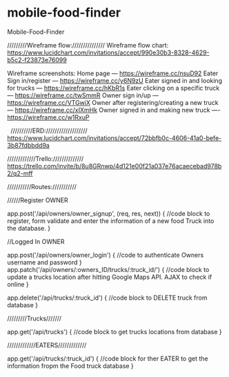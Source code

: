 # mobile-food-finder


Mobile-Food-Finder

/////////Wireframe flow:///////////////
Wireframe flow chart: https://www.lucidchart.com/invitations/accept/990e30b3-8328-4629-b5c2-f23873e76099



Wireframe screenshots:
Home page — https://wireframe.cc/nsuD92
Eater Sign in/register — https://wireframe.cc/y6N9zU
Eater signed in and looking for trucks — https://wireframe.cc/hKbR1s
Eater clicking on a specific truck — https://wireframe.cc/twSmmR
Owner sign in/up — https://wireframe.cc/VTGwiX
Owner after registering/creating a new truck  — https://wireframe.cc/xIXmHk
Owner signed in and making new truck —- https://wireframe.cc/w1RxuP

 
//////////ERD:///////////////////
https://www.lucidchart.com/invitations/accept/72bbfb0c-4606-41a0-befe-3b87fdbbdd9a



/////////////Trello://////////////
https://trello.com/invite/b/8u8GRnwp/4d121e00f21a037e76acaecebad978b2/q2-mff


///////////Routes:///////////

//////Register OWNER

app.post('/api/owners/owner_signup', (req, res, next)) {
  //code block to register, form validate and enter the information of a new food Truck into the database.
}


//Logged In OWNER

app.post('/api/owners/owner_login') {
  //code to authenticate Owners username and password
}
app.patch('/api/owners/:owners_ID/trucks/:truck_id/') {
  //code block to update a trucks location after hitting Google Maps API. AJAX to check if online
}

app.delete('/api/trucks/:truck_id') {
  //code block to DELETE truck from database
}

/////////Trucks///////

app.get('/api/trucks') {
 //code block to get trucks locations from database
}

/////////////EATERS/////////////

app.get('/api/trucks/:truck_id') {
  //code block for ther EATER to get the information fropm the Food truck database
}
